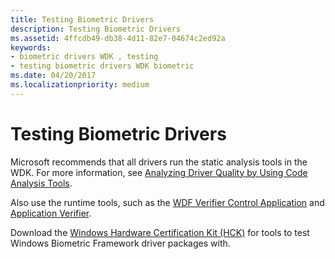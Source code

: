 ```yaml
---
title: Testing Biometric Drivers
description: Testing Biometric Drivers
ms.assetid: 4ffcdb49-db38-4d11-82e7-04674c2ed92a
keywords:
- biometric drivers WDK , testing
- testing biometric drivers WDK biometric
ms.date: 04/20/2017
ms.localizationpriority: medium
---
```


# Testing Biometric Drivers


Microsoft recommends that all drivers run the static analysis tools in the WDK. For more information, see [Analyzing Driver Quality by Using Code Analysis Tools](https://msdn.microsoft.com/windows-drivers/develop/analyzing_driver_quality_by_using_code_analysis_tools).

Also use the runtime tools, such as the [WDF Verifier Control Application](https://msdn.microsoft.com/library/windows/hardware/ff556129) and [Application Verifier](https://msdn.microsoft.com/library/windows/hardware/ff541329).

Download the [Windows Hardware Certification Kit (HCK)](https://go.microsoft.com/fwlink/p/?LinkId=733613) for tools to test Windows Biometric Framework driver packages with.

 

 





